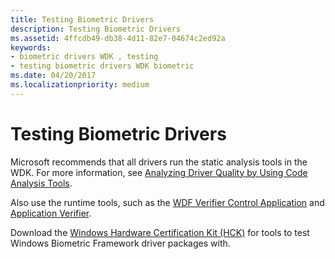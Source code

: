 ```yaml
---
title: Testing Biometric Drivers
description: Testing Biometric Drivers
ms.assetid: 4ffcdb49-db38-4d11-82e7-04674c2ed92a
keywords:
- biometric drivers WDK , testing
- testing biometric drivers WDK biometric
ms.date: 04/20/2017
ms.localizationpriority: medium
---
```


# Testing Biometric Drivers


Microsoft recommends that all drivers run the static analysis tools in the WDK. For more information, see [Analyzing Driver Quality by Using Code Analysis Tools](https://msdn.microsoft.com/windows-drivers/develop/analyzing_driver_quality_by_using_code_analysis_tools).

Also use the runtime tools, such as the [WDF Verifier Control Application](https://msdn.microsoft.com/library/windows/hardware/ff556129) and [Application Verifier](https://msdn.microsoft.com/library/windows/hardware/ff541329).

Download the [Windows Hardware Certification Kit (HCK)](https://go.microsoft.com/fwlink/p/?LinkId=733613) for tools to test Windows Biometric Framework driver packages with.

 

 





